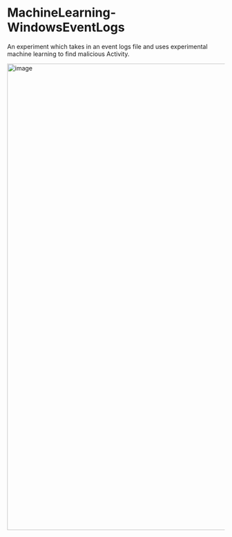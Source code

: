 # MachineLearning-WindowsEventLogs
An experiment which takes in an event logs file and uses experimental machine learning to find malicious Activity.  

<img width="1920" height="1080" alt="image" src="https://github.com/user-attachments/assets/4b219e8b-e1ac-428a-ac5a-075fe17c56b3" />


